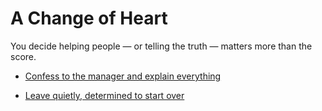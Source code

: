 # A Change of Heart

You decide helping people — or telling the truth — matters more than the score.

- [Confess to the manager and explain everything](./endingscene3h.md)

- [Leave quietly, determined to start over](./endingscene3i.md)